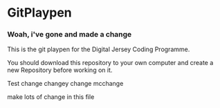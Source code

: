 # GitPlaypen

### Woah, i've gone and made a change

This is the git playpen for the Digital Jersey Coding Programme.

You should download this repository to your own computer and create a new Repository before working on it.

Test change
changey change mcchange

make lots of change in this file
